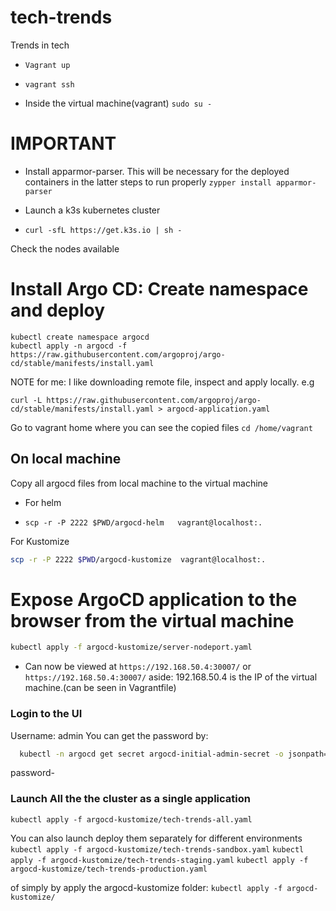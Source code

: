 # tech-trends
Trends in tech

- `Vagrant up`
- `vagrant ssh`


- Inside the virtual machine(vagrant)
 `sudo su -`

# IMPORTANT
- Install apparmor-parser. This will be necessary for the deployed containers in the latter steps to run properly
`zypper install apparmor-parser`

- Launch a  k3s kubernetes cluster
- `curl -sfL https://get.k3s.io | sh -`

Check the nodes available

# Install Argo CD: Create namespace and deploy
```
kubectl create namespace argocd
kubectl apply -n argocd -f https://raw.githubusercontent.com/argoproj/argo-cd/stable/manifests/install.yaml
```
NOTE for me: I like downloading remote file, inspect and apply locally.
e.g 
```
curl -L https://raw.githubusercontent.com/argoproj/argo-cd/stable/manifests/install.yaml > argocd-application.yaml
```

Go to vagrant home where you can see the copied files
`cd /home/vagrant`

## On local machine

Copy all argocd files from local machine to the virtual machine

- For helm
  
- `scp -r -P 2222 $PWD/argocd-helm   vagrant@localhost:.`

For Kustomize

```sh
scp -r -P 2222 $PWD/argocd-kustomize  vagrant@localhost:.
```

# Expose ArgoCD application to the browser from the virtual machine

```sh
kubectl apply -f argocd-kustomize/server-nodeport.yaml 
```

- Can now be viewed at `https://192.168.50.4:30007/` or `https://192.168.50.4:30007/`
aside: 192.168.50.4 is the IP of the virtual machine.(can be seen in Vagrantfile)

### Login to the UI

Username: admin
You can get the password by:
```sh
  kubectl -n argocd get secret argocd-initial-admin-secret -o jsonpath="{.data.password}" | base64 -d
```
  password-


### Launch All the the cluster as a single application
`kubectl apply -f argocd-kustomize/tech-trends-all.yaml`

You can also launch deploy them separately for different environments
`kubectl apply -f argocd-kustomize/tech-trends-sandbox.yaml`
`kubectl apply -f argocd-kustomize/tech-trends-staging.yaml`
`kubectl apply -f argocd-kustomize/tech-trends-production.yaml`

of simply by apply the argocd-kustomize folder:
`kubectl apply -f argocd-kustomize/`


